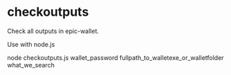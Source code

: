 # checkoutputs
Check all outputs in epic-wallet.

Use with node.js

node checkoutputs.js wallet_password fullpath_to_walletexe_or_walletfolder what_we_search
